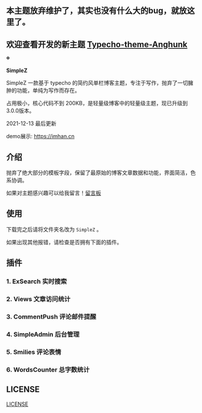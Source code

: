 
## 本主题放弃维护了，其实也没有什么大的bug，就放这里了。

## 欢迎查看开发的新主题 [Typecho-theme-Anghunk](https://github.com/anghunk/Typecho-theme-Anghunk) 。


**SimpleZ**

SimpleZ 一款基于 typecho 的简约风单栏博客主题，专注于写作，抛弃了一切臃肿的功能，单纯为写作而存在。

占用极小，核心代码不到 200KB，是轻量级博客中的轻量级主题，现已升级到3.0.0版本。

2021-12-13 最后更新

demo展示: <a href="https://xiabanlo.cn" target="_blank">https://imhan.cn</a>

## 介绍

抛弃了绝大部分的模板字段，保留了最原始的博客文章数据和功能，界面简洁，色系协调。

如果对主题感兴趣可以给我留言！[留言板](https://imhan.cn/message)

## 使用

下载完之后请将文件夹名改为 `SimpleZ` 。

如果出现其他报错，请检查是否拥有下面的插件。

## 插件

### 1. ExSearch 实时搜索
### 2. Views 文章访问统计
### 3. CommentPush 评论邮件提醒
### 4. SimpleAdmin 后台管理
### 5. Smilies 评论表情
### 6. WordsCounter 总字数统计

## LICENSE

[LICENSE](./LICENSE)

